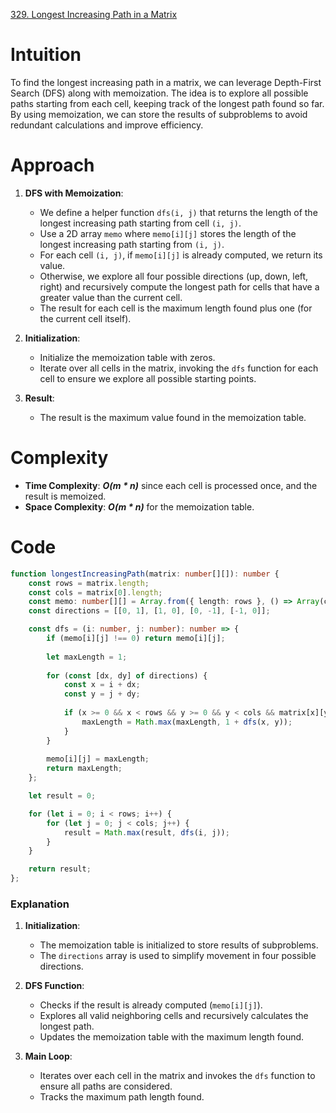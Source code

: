 [329. Longest Increasing Path in a Matrix](https://leetcode.com/problems/longest-increasing-path-in-a-matrix/)

# Intuition
To find the longest increasing path in a matrix, we can leverage Depth-First Search (DFS) along with memoization. The idea is to explore all possible paths starting from each cell, keeping track of the longest path found so far. By using memoization, we can store the results of subproblems to avoid redundant calculations and improve efficiency.

# Approach
1. **DFS with Memoization**:
   - We define a helper function `dfs(i, j)` that returns the length of the longest increasing path starting from cell `(i, j)`.
   - Use a 2D array `memo` where `memo[i][j]` stores the length of the longest increasing path starting from `(i, j)`.
   - For each cell `(i, j)`, if `memo[i][j]` is already computed, we return its value.
   - Otherwise, we explore all four possible directions (up, down, left, right) and recursively compute the longest path for cells that have a greater value than the current cell.
   - The result for each cell is the maximum length found plus one (for the current cell itself).

2. **Initialization**:
   - Initialize the memoization table with zeros.
   - Iterate over all cells in the matrix, invoking the `dfs` function for each cell to ensure we explore all possible starting points.

3. **Result**:
   - The result is the maximum value found in the memoization table.

# Complexity
- **Time Complexity**: ***O(m * n)*** since each cell is processed once, and the result is memoized.
- **Space Complexity**: ***O(m * n)*** for the memoization table.

# Code
```typescript
function longestIncreasingPath(matrix: number[][]): number {
    const rows = matrix.length;
    const cols = matrix[0].length;
    const memo: number[][] = Array.from({ length: rows }, () => Array(cols).fill(0));
    const directions = [[0, 1], [1, 0], [0, -1], [-1, 0]];

    const dfs = (i: number, j: number): number => {
        if (memo[i][j] !== 0) return memo[i][j];
        
        let maxLength = 1;
        
        for (const [dx, dy] of directions) {
            const x = i + dx;
            const y = j + dy;
            
            if (x >= 0 && x < rows && y >= 0 && y < cols && matrix[x][y] > matrix[i][j]) {
                maxLength = Math.max(maxLength, 1 + dfs(x, y));
            }
        }
        
        memo[i][j] = maxLength;
        return maxLength;
    };

    let result = 0;

    for (let i = 0; i < rows; i++) {
        for (let j = 0; j < cols; j++) {
            result = Math.max(result, dfs(i, j));
        }
    }

    return result;
};

```

### Explanation
1. **Initialization**:
   - The memoization table is initialized to store results of subproblems.
   - The `directions` array is used to simplify movement in four possible directions.

2. **DFS Function**:
   - Checks if the result is already computed (`memo[i][j]`).
   - Explores all valid neighboring cells and recursively calculates the longest path.
   - Updates the memoization table with the maximum length found.

3. **Main Loop**:
   - Iterates over each cell in the matrix and invokes the `dfs` function to ensure all paths are considered.
   - Tracks the maximum path length found.